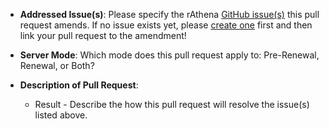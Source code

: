 * **Addressed Issue(s)**: 
Please specify the rAthena [GitHub issue(s)](https://help.github.com/articles/autolinked-references-and-urls/#issues-and-pull-requests) this pull request amends.
If no issue exists yet, please [create one](https://github.com/rathena/rathena/issues/new) first and then link your pull request to the amendment!

* **Server Mode**: 
Which mode does this pull request apply to: Pre-Renewal, Renewal, or Both?

* **Description of Pull Request**: 
  * Result - Describe the how this pull request will resolve the issue(s) listed above.